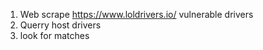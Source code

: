 1. Web scrape https://www.loldrivers.io/ vulnerable drivers
2. Querry host drivers
3. look for matches
